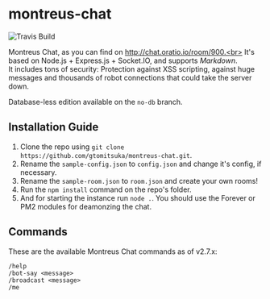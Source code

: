 # montreus-chat
![Travis Build](https://travis-ci.org/gtomitsuka/montreus-chat.svg?branch=feature%2Fopen-sans)

Montreus Chat, as you can find on http://chat.oratio.io/room/900.<br>
It's based on Node.js + Express.js + Socket.IO, and supports *Markdown*.<br> It includes tons of security: Protection against XSS scripting, against huge messages and thousands of robot connections that could take the server down.

Database-less edition available on the `no-db` branch.

## Installation Guide

1. Clone the repo using `git clone https://github.com/gtomitsuka/montreus-chat.git`.
1. Rename the `sample-config.json` to `config.json` and change it's config, if necessary.
1. Rename the `sample-room.json` to `room.json` and create your own rooms!
1. Run the `npm install` command on the repo's folder.
1. And for starting the instance run `node .`. You should use the Forever or PM2 modules for deamonzing the chat.

## Commands
These are the available Montreus Chat commands as of v2.7.x:

    /help
    /bot-say <message>
    /broadcast <message>
    /me
